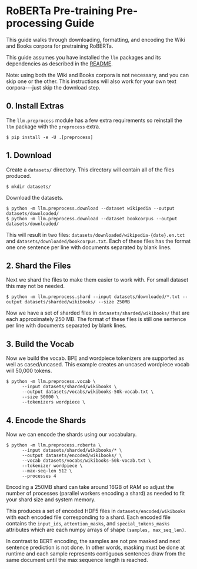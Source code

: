 # RoBERTa Pre-training Pre-processing Guide

This guide walks through downloading, formatting, and encoding the Wiki and
Books corpora for pretraining RoBERTa.

This guide assumes you have installed the `llm` packages and its dependencies
as described in the [README](../README.md).

Note: using both the Wiki and Books corpora is not necessary, and you can
skip one or the other. This instructions will also work for your own text
corpora---just skip the download step.

## 0. Install Extras

The `llm.preprocess` module has a few extra requirements so reinstall the
`llm` package with the `preprocess` extra.
```
$ pip install -e -U .[preprocess]
```

## 1. Download

Create a `datasets/` directory. This directory will contain all of the
files produced.
```
$ mkdir datasets/
```

Download the datasets.
```
$ python -m llm.preprocess.download --dataset wikipedia --output datasets/downloaded/
$ python -m llm.preprocess.download --dataset bookcorpus --output datasets/downloaded/
```
This will result in two files: `datasets/downloaded/wikipedia-{date}.en.txt`
and `datasets/downloaded/bookcorpus.txt`.
Each of these files has the format one one sentence per line with documents
separated by blank lines.

## 2. Shard the Files

Next we shard the files to make them easier to work with. For small dataset this
may not be needed.

```
$ python -m llm.preprocess.shard --input datasets/downloaded/*.txt --output datasets/sharded/wikibooks/ --size 250MB
```

Now we have a set of sharded files in `datasets/sharded/wikibooks/` that are
each approximately 250 MB. The format of these files is still one sentence
per line with documents separated by blank lines.

## 3. Build the Vocab

Now we build the vocab. BPE and wordpiece tokenizers are supported as well
as cased/uncased. This example creates an uncased wordpiece vocab will 50,000
tokens.

```
$ python -m llm.preprocess.vocab \
      --input datasets/sharded/wikibooks \
      --output datasets/vocabs/wikibooks-50k-vocab.txt \
      --size 50000 \
      --tokenizers wordpiece \
```

## 4. Encode the Shards

Now we can encode the shards using our vocabulary.

```
$ python -m llm.preprocess.roberta \
      --input datasets/sharded/wikibooks/* \
      --output datasets/encoded/wikibooks/ \
      --vocab datasets/vocabs/wikibooks-50k-vocab.txt \
      --tokenizer wordpiece \
      --max-seq-len 512 \
      --processes 4
```

Encoding a 250MB shard can take around 16GB of RAM so adjust the number of
processes (parallel workers encoding a shard) as needed to fit your shard size
and system memory.

This produces a set of encoded HDF5 files in `datasets/encoded/wikibooks`
with each encoded file corresponding to a shard. Each encoded file contains
the `input_ids`, `attention_masks`, and `special_tokens_masks` attributes
which are each numpy arrays of shape `(samples, max_seq_len)`.

In contrast to BERT encoding, the samples are not pre masked and next sentence
prediction is not done. In other words, masking must be done at runtime and
each sample represents contiguous sentences draw from the same document until
the max sequence length is reached.

